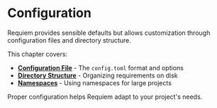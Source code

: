# Configuration

Requiem provides sensible defaults but allows customization through configuration files and directory structure.

This chapter covers:

- **[Configuration File](./configuration/config-file.md)** - The `config.toml` format and options
- **[Directory Structure](./configuration/directory-structure.md)** - Organizing requirements on disk
- **[Namespaces](./configuration/namespaces.md)** - Using namespaces for large projects

Proper configuration helps Requiem adapt to your project's needs.
